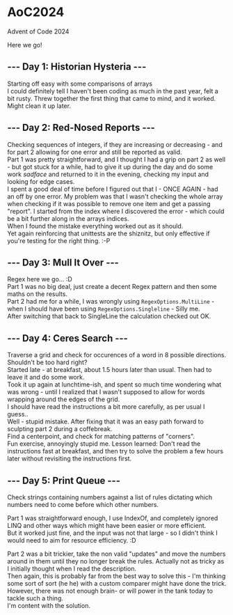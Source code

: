 # AoC2024
Advent of Code 2024

Here we go!

## --- Day 1: Historian Hysteria ---  
Starting off easy with some comparisons of arrays  
I could definitely tell I haven't been coding as much in the past year, felt a bit rusty.
Threw together the first thing that came to mind, and it worked.  
Might clean it up later.  

## --- Day 2: Red-Nosed Reports ---  
Checking sequences of integers, if they are increasing or decreasing - and for part 2 allowing for one error and still be reported as valid.  
Part 1 was pretty straightforward, and I thought I had a grip on part 2 as well - but got stuck for a while, had to give it up during the day and do some work *sadface* and returned to it in the evening, checking my input and looking for edge cases.  
I spent a good deal of time before I figured out that I - ONCE AGAIN - had an off by one error. My problem was that I wasn't checking the whole array when checking if it was possible to remove one item and get a passing "report". I started from the index where I discovered the error - which could be a bit further along in the arrays indices.  
When I found the mistake everything worked out as it should.  
Yet again reinforcing that unittests are the shiznitz, but only effective if you're testing for the right thing. :-P  

## --- Day 3: Mull It Over ---  
Regex here we go... :D  
Part 1 was no big deal, just create a decent Regex pattern and then some maths on the results.  
Part 2 had me for a while, I was wrongly using `RegexOptions.MultiLine` - when I should have been using `RegexOptions.Singleline` - Silly me.  
After switching that back to SingleLine the calculation checked out OK.  

## --- Day 4: Ceres Search ---  
Traverse a grid and check for occurences of a word in 8 possible directions. Shouldn't be too hard right?  
Started late - at breakfast, about 1.5 hours later than usual. Then had to leave it and do some work.  
Took it up again at lunchtime-ish, and spent so much time wondering what was wrong - until I realized that I wasn't supposed to allow for words wrapping around the edges of the grid.  
I should have read the instructions a bit more carefully, as per usual I guess..  
Well - stupid mistake. After fixing that it was an easy path forward to sculpting part 2 during a coffebreak.  
Find a centerpoint, and check for matching patterns of "corners".  
Fun exercise, annoyingly stupid me. Lesson learned: Don't read the instructions fast at breakfast, and then try to solve the problem a few hours later without revisiting the instructions first.

## --- Day 5: Print Queue ---  
Check strings containing numbers against a list of rules dictating which numbers need to come before which other numbers.

Part 1 was straightforward enough, I use IndexOf, and completely ignored LINQ and other ways which might have been easier or more efficient.    
But it worked just fine, and the input was not that large - so I didn't think I would need to aim for resource efficiency. :D  

Part 2 was a bit trickier, take the non valid "updates" and move the numbers around in them until they no longer break the rules.
Actually not as tricky as I initially thought when I read the description.  
Then again, this is probably far from the best way to solve this - I'm thinking some sort of sort (he he) with a custom comparer might have done the trick.  
However, there was not enough brain- or will power in the tank today to tackle such a thing.  
I'm content with the solution.  